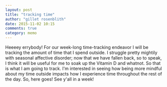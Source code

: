 ```yaml
---
layout: post
title: "tracking time"
author: "gillet rosenblith"
date: 2015-11-02 10:15
comments: true
category: memo
---
```


Heeeey errybody! For our week-long time-tracking endeavor I will be tracking the amount of time that I spend outside. I struggle pretty mightily with seasonal affective disorder; now that we have fallen back, so to speak, I think it will be useful for me to soak up the Vitamin D and whatnot. So that is what I am going to track. I'm interested in seeing how being more mindful about my time outside impacts how I experience time throughout the rest of the day. So, here goes! See y'all in a week! 

